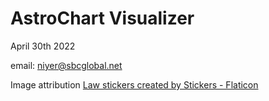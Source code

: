 # AstroChart Visualizer


April 30th 2022


email: niyer@sbcglobal.net

Image attribution
<a href="https://www.flaticon.com/free-stickers/law" title="law stickers">Law stickers created by Stickers - Flaticon</a>



